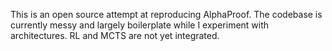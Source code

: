 This is an open source attempt at reproducing AlphaProof. The codebase is currently messy and largely boilerplate while I experiment with architectures. RL and MCTS are not yet integrated.
